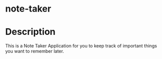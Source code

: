 # note-taker

# Description
This is a Note Taker Application for you to keep track of important things you want to remember later. 
